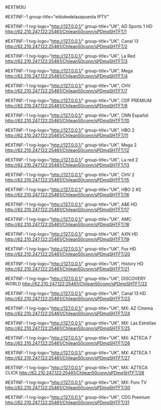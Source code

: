 #EXTM3U

#EXTINF:-1 group-title="eldukedelasapuesta IPTV"

#EXTINF:-1 tvg-logo="http://127.0.0.1/" group-title="UK", AD Sports 1 HD
http://62.210.247.122:25461/Chilean50conn/sPDmqSHTFT/1

#EXTINF:-1 tvg-logo="http://127.0.0.1/" group-title="UK", Canal 13
http://62.210.247.122:25461/Chilean50conn/sPDmqSHTFT/2

#EXTINF:-1 tvg-logo="http://127.0.0.1/" group-title="UK", La Red
http://62.210.247.122:25461/Chilean50conn/sPDmqSHTFT/3

#EXTINF:-1 tvg-logo="http://127.0.0.1/" group-title="UK", Mega
http://62.210.247.122:25461/Chilean50conn/sPDmqSHTFT/4

#EXTINF:-1 tvg-logo="http://127.0.0.1/" group-title="UK", CHV
http://62.210.247.122:25461/Chilean50conn/sPDmqSHTFT/7

#EXTINF:-1 tvg-logo="http://127.0.0.1/" group-title="UK", CDF PREMIUM
http://62.210.247.122:25461/Chilean50conn/sPDmqSHTFT/8

#EXTINF:-1 tvg-logo="http://127.0.0.1/" group-title="UK", CNN Español
http://62.210.247.122:25461/Chilean50conn/sPDmqSHTFT/10

#EXTINF:-1 tvg-logo="http://127.0.0.1/" group-title="UK", HBO 2
http://62.210.247.122:25461/Chilean50conn/sPDmqSHTFT/11

#EXTINF:-1 tvg-logo="http://127.0.0.1/" group-title="UK", Mega 2
http://62.210.247.122:25461/Chilean50conn/sPDmqSHTFT/12

#EXTINF:-1 tvg-logo="http://127.0.0.1/" group-title="UK", La red 2
http://62.210.247.122:25461/Chilean50conn/sPDmqSHTFT/13

#EXTINF:-1 tvg-logo="http://127.0.0.1/" group-title="UK", CHV 2
http://62.210.247.122:25461/Chilean50conn/sPDmqSHTFT/15

#EXTINF:-1 tvg-logo="http://127.0.0.1/" group-title="UK", HBO 2 #2
http://62.210.247.122:25461/Chilean50conn/sPDmqSHTFT/16

#EXTINF:-1 tvg-logo="http://127.0.0.1/" group-title="UK", A&E HD
http://62.210.247.122:25461/Chilean50conn/sPDmqSHTFT/17

#EXTINF:-1 tvg-logo="http://127.0.0.1/" group-title="UK", AMC
http://62.210.247.122:25461/Chilean50conn/sPDmqSHTFT/18

#EXTINF:-1 tvg-logo="http://127.0.0.1/" group-title="UK", AXN HD
http://62.210.247.122:25461/Chilean50conn/sPDmqSHTFT/19

#EXTINF:-1 tvg-logo="http://127.0.0.1/" group-title="UK", Fox HD
http://62.210.247.122:25461/Chilean50conn/sPDmqSHTFT/20

#EXTINF:-1 tvg-logo="http://127.0.0.1/" group-title="UK", History HD
http://62.210.247.122:25461/Chilean50conn/sPDmqSHTFT/21

#EXTINF:-1 tvg-logo="http://127.0.0.1/" group-title="UK", DISCOVERY WORLD
http://62.210.247.122:25461/Chilean50conn/sPDmqSHTFT/22

#EXTINF:-1 tvg-logo="http://127.0.0.1/" group-title="UK", Canal 13 HD
http://62.210.247.122:25461/Chilean50conn/sPDmqSHTFT/23

#EXTINF:-1 tvg-logo="http://127.0.0.1/" group-title="UK", MX: AZ Cinema
http://62.210.247.122:25461/Chilean50conn/sPDmqSHTFT/24

#EXTINF:-1 tvg-logo="http://127.0.0.1/" group-title="UK", MX: Las Estrellas
http://62.210.247.122:25461/Chilean50conn/sPDmqSHTFT/25

#EXTINF:-1 tvg-logo="http://127.0.0.1/" group-title="UK", MX: AZTECA 7
http://62.210.247.122:25461/Chilean50conn/sPDmqSHTFT/26

#EXTINF:-1 tvg-logo="http://127.0.0.1/" group-title="UK", MX: AZTECA 1
http://62.210.247.122:25461/Chilean50conn/sPDmqSHTFT/27

#EXTINF:-1 tvg-logo="http://127.0.0.1/" group-title="UK", MX: AZTECA CLICK
http://62.210.247.122:25461/Chilean50conn/sPDmqSHTFT/28

#EXTINF:-1 tvg-logo="http://127.0.0.1/" group-title="UK", MX: Foro TV
http://62.210.247.122:25461/Chilean50conn/sPDmqSHTFT/30

#EXTINF:-1 tvg-logo="http://127.0.0.1/" group-title="UK", CDO Premium
http://62.210.247.122:25461/Chilean50conn/sPDmqSHTFT/31
